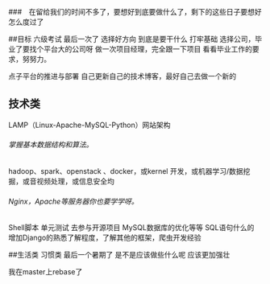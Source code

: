 ###　在留给我们的时间不多了，要想好到底要做什么了，剩下的这些日子要想好怎么度过了


##目标
六级考试 最后一次了 
选择好方向 到底是要干什么  打牢基础
选择公司，毕业了要找个平台大的公司呀
做一次项目经理，完全跟一下项目
看看毕业工作的要求，努努力。

点子平台的推进与部署
自己更新自己的技术博客，最好自己去做一个新的


## 技术类
LAMP（Linux-Apache-MySQL-Python）网站架构
###### 掌握基本数据结构和算法。
hadoop、spark、openstack 、docker，或kernel 开发，或机器学习/数据挖掘，或音视频处理，或信息安全均
###### Nginx，Apache等服务器你也要学学呀。
Shell脚本
单元测试
去参与开源项目
MySQL数据库的优化等等 SQL语句什么的
增加Django的熟悉了解程度，了解其他的框架，爬虫开发经验

##生活类 习惯类
最后一个暑期了 是不是应该做些什么呢
应该更加强壮

我在master上rebase了